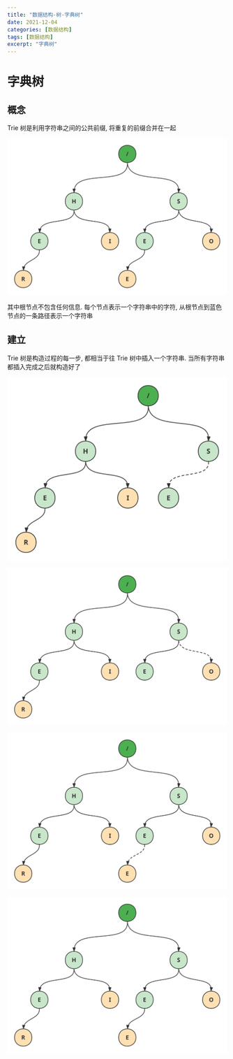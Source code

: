 ```yaml
---
title: "数据结构-树-字典树"
date: 2021-12-04
categories: [数据结构]
tags: [数据结构]
excerpt: "字典树"
---
```


# 字典树

## 概念

Trie 树是利用字符串之间的公共前缀, 将重复的前缀合并在一起

![](https://raw.githubusercontent.com/dmjcb/SelfImgur/main/2022-4-4-1241.svg)

其中根节点不包含任何信息. 每个节点表示一个字符串中的字符, 从根节点到蓝色节点的一条路径表示一个字符串

## 建立

Trie 树是构造过程的每一步, 都相当于往 Trie 树中插入一个字符串. 当所有字符串都插入完成之后就构造好了

![](https://raw.githubusercontent.com/dmjcb/SelfImgur/main/2022-4-4-1241-3.svg)

![](https://raw.githubusercontent.com/dmjcb/SelfImgur/main/2022-4-4-1241-2.svg)

![](https://raw.githubusercontent.com/dmjcb/SelfImgur/main/2022-4-4-1241-1.svg)

![](https://raw.githubusercontent.com/dmjcb/SelfImgur/main/2022-4-4-1241.svg)